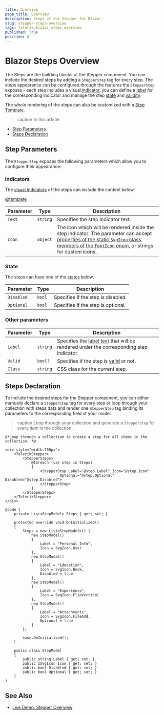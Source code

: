 ```yaml
---
title: Overview
page_title: Overview
description: Steps of the Stepper for Blazor.
slug: stepper-steps-overview
tags: telerik,blazor,steps,overview
published: True
position: 0
---
```


# Blazor Steps Overview

The Steps are the building blocks of the Stepper component. You can include the desired steps by adding a `StepperStep` tag for every step. The steps appearance can be configured through the features the `StepperStep` exposes - each step includes a visual [indicator](slug://stepper-indicators), you can define a [label](slug://stepper-labels) for the corresponding indicator and manage the step [state](slug://stepper-state) and [validity](slug://stepper-steps-validation).

The whole rendering of the steps can also be customized with a [Step Template](slug://step-template).

>caption In this article:

* [Step Parameters](#step-parameters)
* [Steps Declaration](#steps-declaration)

## Step Parameters

The `StepperStep` exposes the following parameters which allow you to configure their appearance:

### Indicators 

The [visual indicators](slug://stepper-indicators) of the steps can include the content below.

@[template](/_contentTemplates/common/parameters-table-styles.md#table-layout)

| Parameter | Type | Description |
| ----------- | ----------- | ----------- |
| `Text` | `string` | Specifies the step indicator text. |
| `Icon` | `object` | The icon which will be rendered inside the step indicator. The parameter can accept [properties of the static `SvgIcon` class, members of the `FontIcon` enum](slug://common-features-icons), or strings for custom icons. |

### State

The steps can have one of the [states](slug://stepper-state) below.

| Parameter | Type | Description |
| ----------- | ----------- | ----------- |
| `Disabled` | `bool` | Specifies if the step is disabled. |
| `Optional` | `bool` | Specifies if the step is optional. |

### Other parameters

| Parameter | Type | Description |
| ----------- | ----------- | ----------- |
| `Label` | `string` | Specifies the [label text](slug://stepper-labels) that will be rendered under the corresponding step indicator. |
| `Valid` | `bool?` | Specifies if the step is [valid](slug://stepper-steps-validation) or not. |
| `Class` | `string` | CSS class for the current step. |

## Steps Declaration

To include the desired steps for the Stepper component, you can either manually declare a `StepperStep` tag for every step or loop through your collection with steps data and render one `StepperStep` tag binding its parameters to the corresponding field of your model.

>caption Loop through your collection and generate a `StepperStep` for every item in the collection.

````RAZOR
@*Loop through a collection to create a step for all items in the collection. *@

<div style="width:700px">
    <TelerikStepper>
        <StepperSteps>
            @foreach (var step in Steps)
            {
                <StepperStep Label="@step.Label" Icon="@step.Icon"
                         Optional="@step.Optional" Disabled="@step.Disabled">
                </StepperStep>
            }
        </StepperSteps>
    </TelerikStepper>
</div>

@code {
    private List<StepModel> Steps { get; set; }

    protected override void OnInitialized()
    {
        Steps = new List<StepModel>() {
            new StepModel()
            {
                Label = "Personal Info",
                Icon = SvgIcon.User
            },
            new StepModel()
            {
                Label = "Education",
                Icon = SvgIcon.Book,
                Disabled = true
            },
            new StepModel()
            {
                Label = "Experience",
                Icon = SvgIcon.FlipVertical
            },
            new StepModel()
            {
                Label = "Attachments",
                Icon = SvgIcon.FileAdd,
                Optional = true
            }
        };

        base.OnInitialized();
    }

    public class StepModel
    {
        public string Label { get; set; }
        public ISvgIcon Icon { get; set; }
        public bool Disabled { get; set; }
        public bool Optional { get; set; }
    }
}
````

## See Also

* [Live Demo: Stepper Overview](https://demos.telerik.com/blazor-ui/stepper/overview)
